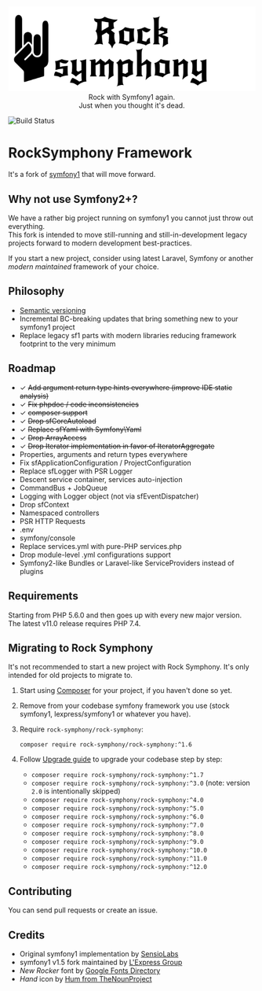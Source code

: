 <p align="center">
  <img src="docs/assets/logo_hand.png" alt="Rock Symphony"><br/>
  Rock with Symfony1 again.<br/>
  Just when you thought it's dead.
</p>


![Build Status](https://github.com/rock-symphony/rock-symphony/actions/workflows/test.yml/badge.svg)


RockSymphony Framework
======================

It's a fork of [symfony1](https://github.com/lexpress/symfony1) that will move forward.

Why not use Symfony2+?
----------------------

We have a rather big project running on symfony1 you cannot just throw out everything.  
This fork is intended to move still-running and still-in-development legacy projects forward 
to modern development best-practices.

If you start a new project, consider using latest Laravel, Symfony 
or another *modern maintained* framework of your choice.

Philosophy
----------

- [Semantic versioning](http://semver.org/)
- Incremental BC-breaking updates that bring something new to your symfony1 project
- Replace legacy sf1 parts with modern libraries reducing framework footprint to the very minimum

Roadmap
-------

- ✓ ~~Add argument return type hints everywhere (improve IDE static analysis)~~
- ✓ ~~Fix phpdoc / code inconsistencies~~
- ✓ ~~composer support~~
- ✓ ~~Drop sfCoreAutoload~~
- ✓ ~~Replace sfYaml with Symfony\Yaml~~
- ✓ ~~Drop ArrayAccess~~
- ✓ ~~Drop Iterator implementation in favor of IteratorAggregate~~
- Properties, arguments and return types everywhere 
- Fix sfApplicationConfiguration / ProjectConfiguration
- Replace sfLogger with PSR Logger
- Descent service container, services auto-injection
- CommandBus + JobQueue
- Logging with Logger object (not via sfEventDispatcher)
- Drop sfContext
- Namespaced controllers
- PSR HTTP Requests
- .env
- symfony/console
- Replace services.yml with pure-PHP services.php 
- Drop module-level .yml configurations support
- Symfony2-like Bundles or Laravel-like ServiceProviders instead of plugins

Requirements
------------

Starting from PHP 5.6.0 and then goes up with every new major version.
The latest v11.0 release requires PHP 7.4.

Migrating to Rock Symphony
--------------------------

It's not recommended to start a new project with Rock Symphony.
It's only intended for old projects to migrate to. 

1. Start using [Composer](http://getcomposer.org/doc/00-intro.md) for your project,
   if you haven't done so yet.
   
2. Remove from your codebase symfony framework you use 
   (stock symfony1, lexpress/symfony1 or whatever you have).

3. Require `rock-symphony/rock-symphony`:

       composer require rock-symphony/rock-symphony:^1.6

4. Follow [Upgrade guide](./UPGRADE.md) to upgrade your codebase step by step:

   - `composer require rock-symphony/rock-symphony:^1.7`
   - `composer require rock-symphony/rock-symphony:^3.0` (note: version `2.0` is intentionally skipped)
   - `composer require rock-symphony/rock-symphony:^4.0`
   - `composer require rock-symphony/rock-symphony:^5.0`
   - `composer require rock-symphony/rock-symphony:^6.0`
   - `composer require rock-symphony/rock-symphony:^7.0`
   - `composer require rock-symphony/rock-symphony:^8.0`
   - `composer require rock-symphony/rock-symphony:^9.0`
   - `composer require rock-symphony/rock-symphony:^10.0`
   - `composer require rock-symphony/rock-symphony:^11.0`
   - `composer require rock-symphony/rock-symphony:^12.0`


Contributing
------------

You can send pull requests or create an issue.

Credits
-------

- Original symfony1 implementation by [SensioLabs](https://sensiolabs.com/)
- symfony1 v1.5 fork maintained by [L'Express Group](https://github.com/LExpress)
- *New Rocker* font by [Google Fonts Directory](https://fonts.google.com/specimen/New+Rocker)
- *Hand* icon by [Hum from TheNounProject](https://thenounproject.com/Hum/)
